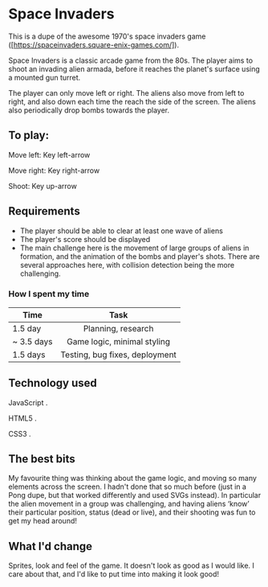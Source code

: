 # Space Invaders
This is a dupe of the awesome 1970's space invaders game ([https://spaceinvaders.square-enix-games.com/]).

Space Invaders is a classic arcade game from the 80s. The player aims to shoot an invading alien armada, before it reaches the planet's surface using a mounted gun turret.

The player can only move left or right. The aliens also move from left to right, and also down each time the reach the side of the screen. The aliens also periodically drop bombs towards the player.

## To play:
Move left: Key left-arrow 

Move right: Key right-arrow 

Shoot: Key up-arrow 


## Requirements
* The player should be able to clear at least one wave of aliens
* The player's score should be displayed
* The main challenge here is the movement of large groups of aliens in formation, and the animation of the bombs and player's shots. There are several approaches here, with collision detection being the more challenging.

### How I spent my time
| Time          | Task          |
| ------------- |:-------------:|
| 1.5 day        | Planning, research |
| ~ 3.5 days        | Game logic, minimal styling    |
| 1.5 days  | Testing, bug fixes, deployment      |

## Technology used
  JavaScript . 
  
  HTML5 . 
  
  CSS3 . 
  

## The best bits
My favourite thing was thinking about the game logic, and moving so many elements across the screen. I hadn't done that so much before (just in a Pong dupe, but that worked differently and used SVGs instead). In particular the alien movement in a group was challenging, and having aliens ‘know’ their particular position, status (dead or live), and their shooting was fun to get my head around!

## What I'd change
Sprites, look and feel of the game. It doesn't look as good as I would like. I care about that, and I'd like to put time into making it look good!
